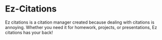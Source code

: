 # Ez-Citations
Ez citations is a citation manager created because dealing with citations is annoying. Whether you need it for homework, projects, or presentations, Ez citations has your back!
